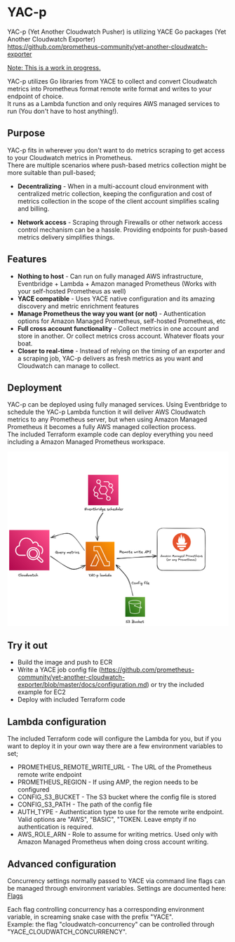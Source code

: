 # YAC-p

YAC-p (Yet Another Cloudwatch Pusher) is utilizing YACE Go packages (Yet Another Cloudwatch Exporter)  
https://github.com/prometheus-community/yet-another-cloudwatch-exporter

<u>Note: This is a work in progress.</u>

YAC-p utilizes Go libraries from YACE to collect and convert Cloudwatch metrics into Prometheus format remote write format and writes to your endpoint of choice.  
It runs as a Lambda function and only requires AWS managed services to run (You don't have to host anything!).   

## Purpose

YAC-p fits in wherever you don't want to do metrics scraping to get access to your Cloudwatch metrics in Prometheus.   
There are multiple scenarios where push-based metrics collection might be more suitable than pull-based;

- <b>Decentralizing</b> - When in a multi-account cloud environment with centralized metric collection, keeping the configuration and cost of metrics collection in the scope of the client account simplifies scaling and billing.

- <b>Network access</b> - Scraping through Firewalls or other network access control mechanism can be a hassle. Providing endpoints for push-based metrics delivery simplifies things.

## Features

- <b>Nothing to host</b> - Can run on fully managed AWS infrastructure, Eventbridge + Lambda + Amazon managed Prometheus (Works with your self-hosted Prometheus as well)
- <b>YACE compatible</b> - Uses YACE native configuration and its amazing discovery and metric enrichment features
- <b>Manage Prometheus the way you want (or not)</b> - Authentication options for Amazon Managed Prometheus, self-hosted Prometheus, etc
- <b>Full cross account functionality</b> - Collect metrics in one account and store in another. Or collect metrics cross account. Whatever floats your boat. 
- <b>Closer to real-time</b> - Instead of relying on the timing of an exporter and a scraping job, YAC-p delivers as fresh metrics as you want and Cloudwatch can manage to collect.

## Deployment

YAC-p can be deployed using fully managed services. Using Eventbridge to schedule the YAC-p Lambda function it will deliver AWS Cloudwatch metrics to any Prometheus server, but when using Amazon Managed Prometheus it becomes a fully AWS managed collection process.  
The included Terraform example code can deploy everything you need including a Amazon Managed Prometheus workspace.

![Deployment](img/deployment.png)

## Try it out
- Build the image and push to ECR
- Write a YACE job config file (https://github.com/prometheus-community/yet-another-cloudwatch-exporter/blob/master/docs/configuration.md) or try the included example for EC2
- Deploy with included Terraform code

## Lambda configuration
The included Terraform code will configure the Lambda for you, but if you want to deploy it in your own way there are a few environment variables to set;

- PROMETHEUS_REMOTE_WRITE_URL - The URL of the Prometheus remote write endpoint
- PROMETHEUS_REGION - If using AMP, the region needs to be configured
- CONFIG_S3_BUCKET - The S3 bucket where the config file is stored
- CONFIG_S3_PATH - The path of the config file
- AUTH_TYPE - Authentication type to use for the remote write endpoint. Valid options are "AWS", "BASIC", "TOKEN. Leave empty if no authentication is required.
- AWS_ROLE_ARN - Role to assume for writing metrics. Used only with Amazon Managed Prometheus when doing cross account writing.

## Advanced configuration
Concurrency settings normally passed to YACE via command line flags can be managed through environment variables. Settings are documented here: [Flags](https://github.com/prometheus-community/yet-another-cloudwatch-exporter/blob/master/docs/configuration.md#command-line-flags)

Each flag controlling concurrency has a corresponding environment variable, in screaming snake case with the prefix "YACE".  
Example: the flag "cloudwatch-concurrency" can be controlled through "YACE_CLOUDWATCH_CONCURRENCY".

